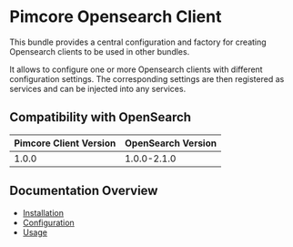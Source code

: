# Pimcore Opensearch Client
This bundle provides a central configuration and factory for creating Opensearch clients to be used in other bundles.

It allows to configure one or more Opensearch clients with different configuration settings. The corresponding settings are then registered as services and can be injected into any services.

## Compatibility with OpenSearch

| Pimcore Client Version | OpenSearch Version |
|------------------------|--------------------|
| 1.0.0                  | 1.0.0-2.1.0        |

## Documentation Overview
- [Installation](./doc/01_Installation.md)
- [Configuration](./doc/02_Configuration.md)
- [Usage](./doc/03_Usage.md)
